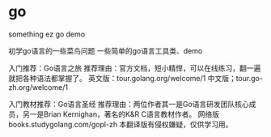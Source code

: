 # go
something ez go demo

初学go语言的一些菜鸟问题
一些简单的go语言工具类、demo

入门推荐：Go语言之旅
推荐理由：官方文档，短小精悍，可以在线练习，翻一遍就把各种语法都掌握了。
英文版：tour.golang.org/welcome/1
中文版；tour.go-zh.org/welcome/1


入门教材推荐：Go语言圣经
推荐理由：两位作者其一是Go语言研发团队核心成员，另一是Brian Kernighan，著名的K&R C语言教材作者。
网络版
books.studygolang.com/gopl-zh
本翻译版有侵权嫌疑，仅供学习用。
